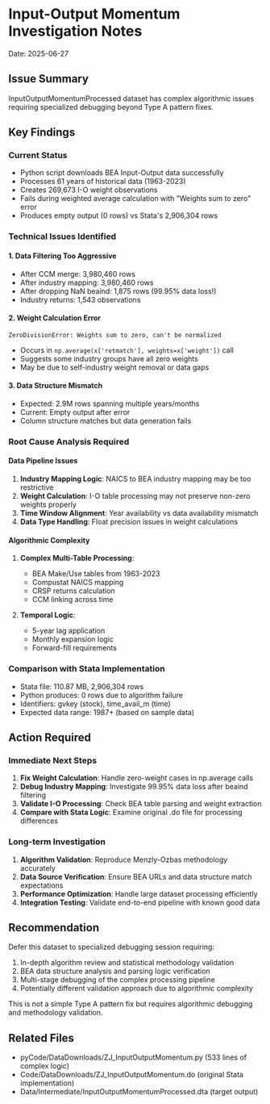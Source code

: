 # Input-Output Momentum Investigation Notes

Date: 2025-06-27

## Issue Summary
InputOutputMomentumProcessed dataset has complex algorithmic issues requiring specialized debugging beyond Type A pattern fixes.

## Key Findings

### Current Status
- Python script downloads BEA Input-Output data successfully
- Processes 61 years of historical data (1963-2023)
- Creates 269,673 I-O weight observations
- Fails during weighted average calculation with "Weights sum to zero" error
- Produces empty output (0 rows) vs Stata's 2,906,304 rows

### Technical Issues Identified

#### 1. Data Filtering Too Aggressive
- After CCM merge: 3,980,460 rows
- After industry mapping: 3,980,460 rows  
- After dropping NaN beaind: 1,875 rows (99.95% data loss!)
- Industry returns: 1,543 observations

#### 2. Weight Calculation Error
```
ZeroDivisionError: Weights sum to zero, can't be normalized
```
- Occurs in `np.average(x['retmatch'], weights=x['weight'])` call
- Suggests some industry groups have all zero weights
- May be due to self-industry weight removal or data gaps

#### 3. Data Structure Mismatch
- Expected: 2.9M rows spanning multiple years/months
- Current: Empty output after error
- Column structure matches but data generation fails

### Root Cause Analysis Required

#### Data Pipeline Issues
1. **Industry Mapping Logic**: NAICS to BEA industry mapping may be too restrictive
2. **Weight Calculation**: I-O table processing may not preserve non-zero weights properly
3. **Time Window Alignment**: Year availability vs data availability mismatch
4. **Data Type Handling**: Float precision issues in weight calculations

#### Algorithmic Complexity
1. **Complex Multi-Table Processing**: 
   - BEA Make/Use tables from 1963-2023
   - Compustat NAICS mapping
   - CRSP returns calculation
   - CCM linking across time

2. **Temporal Logic**: 
   - 5-year lag application
   - Monthly expansion logic
   - Forward-fill requirements

### Comparison with Stata Implementation
- Stata file: 110.87 MB, 2,906,304 rows
- Python produces: 0 rows due to algorithm failure
- Identifiers: gvkey (stock), time_avail_m (time)
- Expected data range: 1987+ (based on sample data)

## Action Required

### Immediate Next Steps
1. **Fix Weight Calculation**: Handle zero-weight cases in np.average calls
2. **Debug Industry Mapping**: Investigate 99.95% data loss after beaind filtering
3. **Validate I-O Processing**: Check BEA table parsing and weight extraction
4. **Compare with Stata Logic**: Examine original .do file for processing differences

### Long-term Investigation
1. **Algorithm Validation**: Reproduce Menzly-Ozbas methodology accurately
2. **Data Source Verification**: Ensure BEA URLs and data structure match expectations
3. **Performance Optimization**: Handle large dataset processing efficiently
4. **Integration Testing**: Validate end-to-end pipeline with known good data

## Recommendation
Defer this dataset to specialized debugging session requiring:
1. In-depth algorithm review and statistical methodology validation
2. BEA data structure analysis and parsing logic verification  
3. Multi-stage debugging of the complex processing pipeline
4. Potentially different validation approach due to algorithmic complexity

This is not a simple Type A pattern fix but requires algorithmic debugging and methodology validation.

## Related Files
- pyCode/DataDownloads/ZJ_InputOutputMomentum.py (533 lines of complex logic)
- Code/DataDownloads/ZJ_InputOutputMomentum.do (original Stata implementation)
- Data/Intermediate/InputOutputMomentumProcessed.dta (target output)